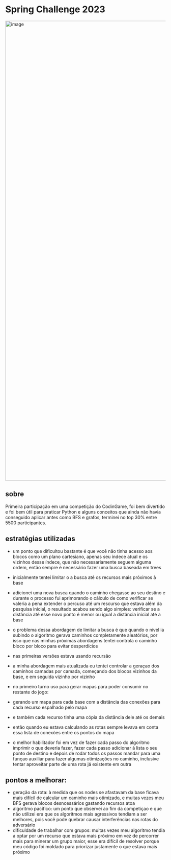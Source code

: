 # Spring Challenge 2023

<img width="1440" alt="image" src="https://github.com/lbricio/spring-challenge-2023/assets/81334995/4b63fb87-18e0-4e3d-b9ac-d13565050e8e">

## sobre
Primeira participação em uma competição do CodinGame, foi bem divertido e foi bem útil para praticar Python e alguns conceitos que
ainda não havia conseguido aplicar antes como BFS e grafos, terminei no top 30% entre 5500 participantes.

## estratégias utilizadas

- um ponto que dificultou bastante é que você não tinha acesso aos blocos como um plano cartesiano, apenas seu índece atual e os vizinhos
desse índece, que não necessariamente seguem alguma ordem, então sempre é necessário fazer uma busca baseada em trees
- inicialmente tentei limitar o a busca até os recursos mais próximos à base
- adicionei uma nova busca quando o caminho chegasse ao seu destino e durante o processo
fui aprimorando o cálculo de como verificar se valeria a pena extender o percuso até um rescurso que estava além da pesquisa inicial,
o resultado acabou sendo algo simples: verificar se a distância até esse novo ponto é menor ou igual a distância inicial até a base
- o problema dessa abordagem de limitar a busca é que quando o nível ia subindo o algoritmo gerava caminhos completamente aleatórios,
por isso que nas minhas próximas abordagens tentei controla o caminho bloco por bloco para evitar desperdícios
- nas primeiras versões estava usando recursão

- a minha abordagem mais atualizada eu tentei controlar a geraçao dos caminhos camadas por camada, começando dos blocos vizinhos da base,
e em seguida vizinho por vizinho
- no primeiro turno uso para gerar mapas para poder consumir no restante do jogo:
- gerando um mapa para cada base com a distância das conexões para cada recurso espalhado pelo mapa
- e também cada recurso tinha uma cópia da distância dele até os demais
- então quando eu estava calculando as rotas sempre levava em conta essa lista de conexões entre os pontos do mapa
- o melhor habilitador foi em vez de fazer cada passo do algoritmo imprimir o que deveria fazer, fazer cada passo adicionar à
lista o seu ponto de destino e depois de rodar todos os passos mandar para uma funçao auxiliar para fazer algumas otimizações no caminho,
inclusive tentar aproveitar parte de uma rota já existente em outra

## pontos a melhorar:

- geração da rota: à medida que os nodes se afastavam da base ficava mais difícil de calcular um caminho mais otimizado, e muitas vezes meu BFS
gerava blocos desncessários gastando recursos atoa
- algoritmo pacífico: um ponto que observei ao fim da competiçao e que não utilizei era que os algoritmos mais agressivos tendiam a ser melhores,
pois você pode quebrar causar interferências nas rotas do adversário
- dificuldade de trabalhar com grupos: muitas vezes meu algoritmo tendia a optar por um recurso que estava mais próximo em vez de percorrer mais para minerar um grupo maior, esse era difícil de resolver porque meu código foi moldado para priorizar justamente o que estava mais próximo
 

